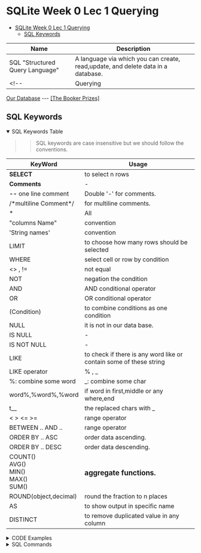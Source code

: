 # SQLite Week 0 Lec 1 Querying

- [SQLite Week 0 Lec 1 Querying](#sqlite-week-0-lec-1-querying)
  - [SQL Keywords](#sql-keywords)

|Name|Description|
|-|-|
|SQL "Structured Query Language"|A language via which you can create, read,update, and delete data in a database.|
<!-- |Querying|-| -->

[Our Database](SQLite_CS50_\longlist.db) --- [\[The Booker Prizes\]](https://thebookerprizes.com/the-booker-library/features/booker-prize-winners)

## SQL Keywords

<details open>
<Summary>SQL Keywords Table</Summary>

>> SQL keywords are case insensitive  but we should follow the conventions.

|KeyWord|Usage|
|-|-|
|**SELECT**|to select n rows|
|**Comments**|-|
|**--** one line comment|Double '-' for comments.|
|/\*multiline Comment\*/|for multiline comments.|
|*|All|
|"columns Name"|convention|
|'String names'|convention|
|LIMIT|to choose how many rows should be selected|
|WHERE|select cell or row by condition|
|<> , !=|not equal|
|NOT|negation the condition|
|AND|AND conditional operator|
|OR|OR conditional operator|
|(Condition)|to combine conditions as one condition|
|NULL| it is not in our data base.|
|IS NULL|-|
|IS NOT NULL|-|
|LIKE|to check if there is any word like or contain some of these string  |
|LIKE operator| % , _ |
|%: combine some word|_: combine some char|
|word%,%word%,%word  |if word in first,middle or any where,end|
|t__|the replaced chars with _|
|< > <= >=|range operator|
|BETWEEN .. AND ..|range operator|
|ORDER BY .. ASC|order data ascending. |
|ORDER BY .. DESC|order data descending. |
|COUNT() <br> AVG()<br> MIN() <br> MAX()<br> SUM() |<h3>aggregate functions.</h3>|
|ROUND(object,decimal)| round the fraction to n places|
|AS|to show output in specific name|
|DISTINCT| to remove duplicated value in any column |

</details>

<details>

<Summary>CODE Examples</Summary>

```SQL
-- SQLite CS50 Course
SELECT * FROM "books" ; 
-- Each line must end with semicolons
-- select all from books table
SELECT "title" FROM "books" ;
-- select title column from books table
SELECT "title" FROM "books" LIMIT 10;
-- select title column from books table limit first 10 rows
SELECT "id" FROM "books" WHERE "title"="Whale";
-- WHERE to select cell when another cell equal  something
SELECT "title" FROM "books" WHERE "id"<10;
-- select title rows from books when the id is lower than 10
SELECT "title" FROM "books" WHERE "title" LIKE '%love%';
-- find sentence contain love
SELECT "title" , "pages" FROM "books" ORDER BY "pages" DESC LIMIT 10;
-- order by descending
SELECT ROUND(AVG("pages"),2) AS "Average Pages" FROM "books";
-- to change column name that contain the average of pages .
SELECT DISTINCT "publisher" FROM "books";
-- that will filter duplicates

```

</details>

<details>

<Summary>SQL Commands</Summary>

```sql

.mode box
-- to show displayed data in a table

    ┌────┬───────────────────────────────────────┐
    │ id │                 title                 │
    ├────┼───────────────────────────────────────┤
    │ 1  │ Boulder                               │
    │ 2  │ Whale                                 │
    │ 3  │ The Gospel According to the New World │
    │ 4  │ Standing Heavy                        │
    └────┴───────────────────────────────────────┘

```

</details>
